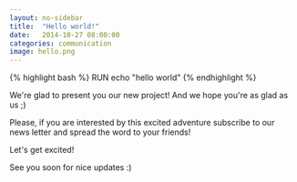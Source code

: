 ```yaml
---
layout: no-sidebar
title:  "Hello world!"
date:   2014-10-27 08:00:00
categories: communication
image: hello.png
---
```

{% highlight bash %}
RUN echo "hello world"
{% endhighlight %}

We're glad to present you our new project! And we hope you're as glad as us ;)

Please, if you are interested by this excited adventure subscribe to our news letter and spread the word to your friends!

Let's get excited!

See you soon for nice updates :)
